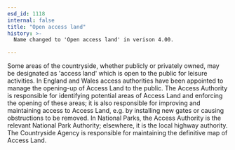```yaml
---
esd_id: 1118
internal: false
title: "Open access land"
history: >-
  Name changed to 'Open access land' in verison 4.00.

---
```


Some areas of the countryside, whether publicly or privately owned, may be designated as 'access land' which is open to the public for leisure activities.
In England and Wales access authorities have been appointed to manage the opening-up of Access Land to the public. The Access Authority is responsible for identifying potential areas of Access Land and enforcing the opening of these areas; it is also responsible for improving and maintaining access to Access Land, e.g. by installing new gates or causing obstructions to be removed. In National Parks, the Access Authority is the relevant National Park Authority; elsewhere, it is the local highway authority. The Countryside Agency is responsible for maintaining the definitive map of Access Land.

